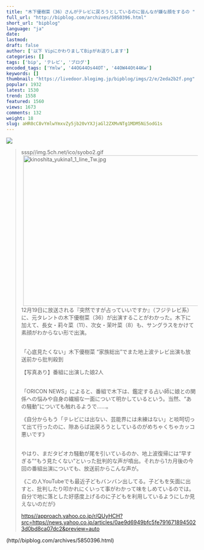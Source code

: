 ```yaml
---
title: "木下優樹菜（36）さんがテレビに戻ろうとしているのに皆んなが嫌な顔をするの "
full_url: "http://bipblog.com/archives/5850396.html"
short_url: "bipblog"
language: "ja"
date: 
lastmod: 
draft: false
author: ['以下 VipにかわりましてBipがお送りします']
categories: []
tags: ['bip', 'テレビ', 'ブログ']
encoded_tags: ['Ymlw', '44OG44Os44OT', '44OW44Ot44Kw']
keywords: []
thumbnail: "https://livedoor.blogimg.jp/bipblog/imgs/2/e/2eda2b2f.png"
popular: 1932
latest: 1530
trend: 1558
featured: 1560
views: 1673
comments: 132
weight: 18
slug: aHR0cC8vYmlwYmxvZy5jb20vYXJjaGl2ZXMvNTg1MDM5Ni5odG1s
---
```


![](https://livedoor.blogimg.jp/bipblog/imgs/2/e/2eda2b2f.png)

<blockquote><p class='ent_body_p ent_kyocho '> sssp//img.5ch.net/ico/syobo2.gif<br><img src='https//livedoor.blogimg.jp/bipblog/imgs/2/e/2eda2b2f.png' width='600' height='400' border='0' alt='kinoshita_yukina1_1_line_Tw.jpg' hspace='5' class='pict'><br> 12月19日に放送される『突然ですが占っていいですか』（フジテレビ系）に、元タレントの木下優樹菜（36）が出演することがわかった。木下に加えて、長女・莉々菜（11）、次女・茉叶菜（8）も、サングラスをかけて素顔がわからない形で出演。</p> <p class='ent_body_p ent_kyocho'><br> 「心底見たくない」木下優樹菜 “家族総出”でまた地上波テレビ出演も放送前から批判殺到</p> <p class='ent_body_p ent_kyocho'>【写真あり】番組に出演した娘2人</p> <p class='ent_body_p ent_kyocho'><br> 「ORICON NEWS」によると、番組で木下は、鑑定する占い師に娘との関係への悩みや自身の繊細な一面について明かしているという。当然、“あの騒動”についても触れるようで……。</p> <p class='ent_body_p'> </p> <p class='ent_body_p ent_kyocho'>《自分からもう「テレビには出ない、芸能界には未練はない」と啖呵切って出て行ったのに、隙あらば出戻ろうとしているのがめちゃくちゃカッコ悪いです》</p> <p class='ent_body_p ent_kyocho'><br> やはり、まだタピオカ騒動が尾を引いているのか、地上波復帰には“早すぎる”“もう見たくない”といった批判的な声が噴出。それから1カ月後の今回の番組出演についても、放送前からこんな声が。</p> <p class='ent_body_p ent_kyocho'>《この人YouTubeでも最近子どもバンバン出してる。子どもを矢面に出すと、批判したり叩かれにくいって事がわかって味をしめているのでは。自分で地に落とした好感度上げるのに子どもを利用しているようにしか見えないのだが》</p> <p class='ent_body_p ent_kyocho'><a href='https//approach.yahoo.co.jp/r/QUyHCH?src=https//news.yahoo.co.jp/articles/0ae9d6949bfc5fe7916718945023d0bd8ca07dc2&preview=auto' target='_blank'>https//approach.yahoo.co.jp/r/QUyHCH?src=https//news.yahoo.co.jp/articles/0ae9d6949bfc5fe7916718945023d0bd8ca07dc2&preview=auto</a> </p></blockquote>

(http//bipblog.com/archives/5850396.html)
